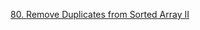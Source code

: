 [80. Remove Duplicates from Sorted Array II](https://github.com/rprakashdass/Leetcode-Problems/tree/main/DSA/Medium/80.%20Remove%20Duplicates%20from%20Sorted%20Array%20II)
